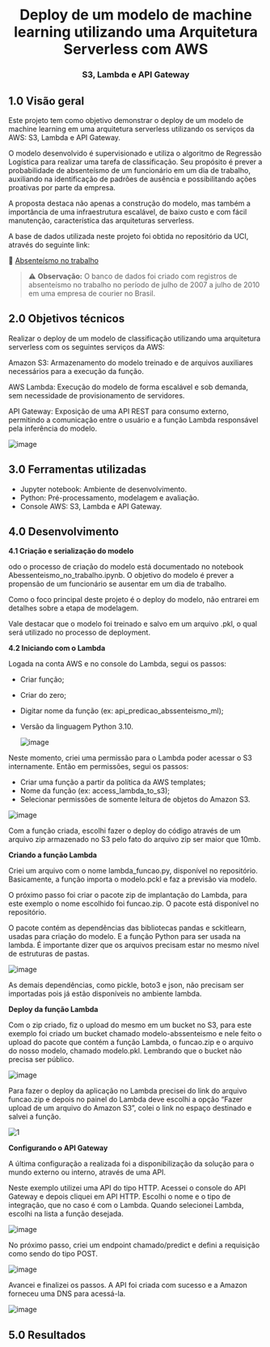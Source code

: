 <h1 align="center"> Deploy de um modelo de machine learning utilizando uma Arquitetura Serverless com AWS <br /> </h1>
<h3 align="center"> S3, Lambda e API Gateway</h3>

## **1.0 Visão geral**

Este projeto tem como objetivo demonstrar o deploy de um modelo de machine learning em uma arquitetura serverless utilizando os serviços da AWS: S3, Lambda e API Gateway.

O modelo desenvolvido é supervisionado e utiliza o algoritmo de Regressão Logística para realizar uma tarefa de classificação. Seu propósito é prever a probabilidade de absenteísmo de um funcionário em um dia de trabalho, auxiliando na identificação de padrões de ausência e possibilitando ações proativas por parte da empresa.

A proposta destaca não apenas a construção do modelo, mas também a importância de uma infraestrutura escalável, de baixo custo e com fácil manutenção, característica das arquiteturas serverless.

A base de dados utilizada neste projeto foi obtida no repositório da UCI, através do seguinte link:

🔗 [Absenteísmo no trabalho](https://archive.ics.uci.edu/dataset/445/absenteeism+at+work)

> ⚠️ **Observação:** O banco de dados foi criado com registros de absenteísmo no trabalho no período de julho de 2007 a julho de 2010 em uma empresa de courier no Brasil.

## **2.0 Objetivos técnicos**

Realizar o deploy de um modelo de classificação utilizando uma arquitetura serverless com os seguintes serviços da AWS:

Amazon S3: Armazenamento do modelo treinado e de arquivos auxiliares necessários para a execução da função.

AWS Lambda: Execução do modelo de forma escalável e sob demanda, sem necessidade de provisionamento de servidores.

API Gateway: Exposição de uma API REST para consumo externo, permitindo a comunicação entre o usuário e a função Lambda responsável pela inferência do modelo.

![image](https://github.com/user-attachments/assets/cdf9829a-a458-4ff8-8342-b1a5678d31b9)

## **3.0 Ferramentas utilizadas**

- Jupyter notebook: Ambiente de desenvolvimento.
- Python: Pré-processamento, modelagem e avaliação.
- Console AWS: S3, Lambda e API Gateway.

## **4.0 Desenvolvimento**

**4.1 Criação e serialização do modelo**

odo o processo de criação do modelo está documentado no notebook Abessenteismo_no_trabalho.ipynb. O objetivo do modelo é prever a propensão de um funcionário se ausentar em um dia de trabalho.

Como o foco principal deste projeto é o deploy do modelo, não entrarei em detalhes sobre a etapa de modelagem.

Vale destacar que o modelo foi treinado e salvo em um arquivo .pkl, o qual será utilizado no processo de deployment.

**4.2 Iniciando com o Lambda**

Logada na conta AWS e no console do Lambda, segui os passos:

- Criar função;
- Criar do zero;
- Digitar nome da função (ex: api_predicao_abssenteismo_ml);
- Versão da linguagem Python 3.10.

  ![image](https://github.com/user-attachments/assets/eabdf9af-3525-4586-85b6-f6e8e0130407)

Neste momento, criei uma permissão para o Lambda poder acessar o S3 internamente. Então em permissões, segui os passos:

- Criar uma função a partir da política da AWS templates;
- Nome da função (ex: access_lambda_to_s3);
- Selecionar permissões de somente leitura de objetos do Amazon S3.

![image](https://github.com/user-attachments/assets/d776b37d-4957-45ef-8993-7c68ed024a65)

Com a função criada, escolhi fazer o deploy do código através de um arquivo zip armazenado no S3 pelo fato do arquivo zip ser maior que 10mb.

**Criando a função Lambda**

Criei um arquivo com o nome lambda_funcao.py, disponível no repositório. Basicamente, a função importa o modelo.pckl e faz a previsão via modelo.

O próximo passo foi criar o pacote zip de implantação do Lambda, para este exemplo o nome escolhido foi funcao.zip. O pacote está disponível no repositório.

O pacote contém as dependências das bibliotecas pandas e sckitlearn, usadas para criação do modelo. E a função Python para ser usada na lambda. É importante dizer que os arquivos precisam estar no mesmo nível de estruturas de pastas.

![image](https://github.com/user-attachments/assets/d26d44b5-0a76-4c80-87c2-4be406e01eed)

As demais dependências, como  pickle, boto3 e json, não precisam ser importadas pois já estão disponíveis no ambiente lambda. 

**Deploy da função Lambda**

Com o zip criado, fiz o upload do mesmo em um bucket no S3, para este exemplo foi criado um bucket chamado modelo-abssenteismo e nele feito o upload do pacote que contém a função Lambda, o funcao.zip e o arquivo do nosso modelo, chamado modelo.pkl. Lembrando que o bucket não precisa ser público.

![image](https://github.com/user-attachments/assets/79a7c99f-ef9a-4647-97ea-a7fd366b2093)


Para fazer o deploy da aplicação no Lambda precisei do link do arquivo funcao.zip e depois no painel do Lambda deve escolhi a opção “Fazer upload de um arquivo do Amazon S3”, colei o link no espaço destinado e salvei a função.

![1](https://github.com/user-attachments/assets/1a04b500-ce6e-41ba-ad26-e13198c3887c)

**Configurando o API Gateway**

A última configuração a realizada foi a disponibilização da solução para o mundo externo ou interno, através de uma API.

Neste exemplo utilizei uma API do tipo HTTP. Acessei o console do API Gateway e depois cliquei em API HTTP. Escolhi o nome e o tipo de integração, que no caso é com o Lambda. Quando selecionei Lambda, escolhi na lista a função desejada.

![image](https://github.com/user-attachments/assets/2c65c89f-b7d6-45f4-810c-9462d57c0eda)

No próximo passo, criei um endpoint chamado/predict e defini a requisição como sendo do tipo POST.

![image](https://github.com/user-attachments/assets/df39e133-7a89-4483-9bd9-3c2169b6d82e)

Avancei e finalizei os passos. A API foi criada com sucesso e a Amazon forneceu uma DNS para acessá-la.

![image](https://github.com/user-attachments/assets/1b3e4fb6-98d9-442e-84c9-f6a9d74e9762)

## **5.0 Resultados**

